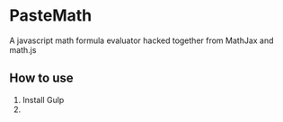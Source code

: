 PasteMath
=========

A javascript math formula evaluator hacked together from MathJax and math.js

How to use
----------
1. Install Gulp
2. 
